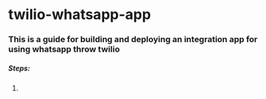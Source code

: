 # twilio-whatsapp-app

### This is a guide for building and deploying an integration app for using whatsapp throw twilio

##### Steps:

1.
